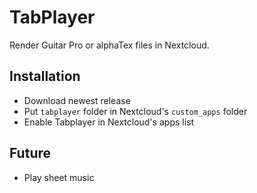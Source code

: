 # TabPlayer

Render Guitar Pro or alphaTex files in Nextcloud.

## Installation
* Download newest release
* Put `tabplayer` folder in Nextcloud's `custom_apps` folder
* Enable Tabplayer in Nextcloud's apps list

## Future
* Play sheet music
